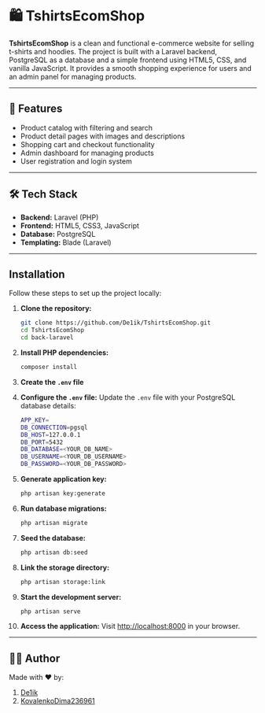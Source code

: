 # 🛍️ TshirtsEcomShop

**TshirtsEcomShop** is a clean and functional e-commerce website for selling t-shirts and hoodies. The project is built with a Laravel backend, PostgreSQL as a database and a simple frontend using HTML5, CSS, and vanilla JavaScript. It provides a smooth shopping experience for users and an admin panel for managing products.

---

## 🚀 Features

- Product catalog with filtering and search
- Product detail pages with images and descriptions
- Shopping cart and checkout functionality
- Admin dashboard for managing products
- User registration and login system

---

## 🛠️ Tech Stack

- **Backend:** Laravel (PHP)
- **Frontend:** HTML5, CSS3, JavaScript
- **Database:** PostgreSQL
- **Templating:** Blade (Laravel)

---

<!---
## 📁 Project Structure

```
├── app/                  # Application core (Models, Controllers, etc.)
├── public/               # Publicly accessible assets (HTML, JS, CSS)
├── resources/            # Blade templates and frontend assets
├── routes/               # Application routes
├── database/             # Migrations and seeders
├── .env.example          # Environment configuration template
├── composer.json         # PHP dependencies
└── ...
```

---
-->



## Installation
Follow these steps to set up the project locally:

1. **Clone the repository:**
   ```bash
   git clone https://github.com/De1ik/TshirtsEcomShop.git
   cd TshirtsEcomShop
   cd back-laravel
   ```

2. **Install PHP dependencies:**
   ```bash
   composer install
   ```

3. **Create the `.env` file**


4. **Configure the `.env` file:**
   Update the `.env` file with your PostgreSQL database details:
   ```bash
   APP_KEY=
   DB_CONNECTION=pgsql
   DB_HOST=127.0.0.1
   DB_PORT=5432
   DB_DATABASE=<YOUR_DB_NAME>
   DB_USERNAME=<YOUR_DB_USERNAME>
   DB_PASSWORD=<YOUR_DB_PASSWORD>
   ```

5. **Generate application key:**
   ```bash
   php artisan key:generate
   ```

6. **Run database migrations:**
   ```bash
   php artisan migrate
   ```

7. **Seed the database:**
   ```bash
   php artisan db:seed
   ```

8. **Link the storage directory:**
   ```bash
   php artisan storage:link
   ```

9. **Start the development server:**
   ```bash
   php artisan serve
   ```

10. **Access the application:**
    Visit [http://localhost:8000](http://localhost:8000) in your browser.

---

## 🧑‍💻 Author

Made with ❤️ by:
1. [De1ik](https://github.com/De1ik)
2. [KovalenkoDima236961](https://github.com/KovalenkoDima236961)

<!---
---

## 📄 License

This project is licensed under the [MIT License](LICENSE).
-->
